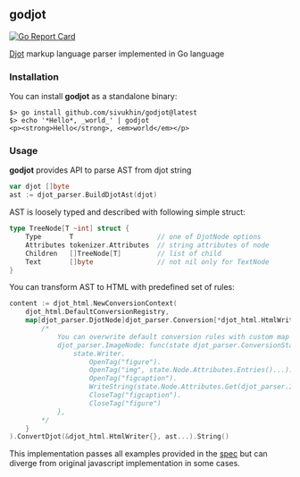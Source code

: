 ## godjot

[![Go Report Card][go-report-image]][go-report-url]

[go-report-image]: https://goreportcard.com/badge/github.com/sivukhin/godjot
[go-report-url]: https://goreportcard.com/report/github.com/sivukhin/godjot

[Djot](https://github.com/jgm/djot) markup language parser implemented in Go language

### Installation

You can install **godjot** as a standalone binary:
```shell
$> go install github.com/sivukhin/godjot@latest
$> echo '*Hello*, _world_' | godjot
<p><strong>Hello</strong>, <em>world</em></p>
```

### Usage

**godjot** provides API to parse AST from djot string 
``` go
var djot []byte
ast := djot_parser.BuildDjotAst(djot)
```

AST is loosely typed and described with following simple struct:
```go
type TreeNode[T ~int] struct {
    Type       T                     // one of DjotNode options
    Attributes tokenizer.Attributes  // string attributes of node
    Children   []TreeNode[T]         // list of child
    Text       []byte                // not nil only for TextNode
}
```

You can transform AST to HTML with predefined set of rules:
```go
content := djot_html.NewConversionContext(
    djot_html.DefaultConversionRegistry,
    map[djot_parser.DjotNode]djot_parser.Conversion[*djot_html.HtmlWriter]{
        /*
            You can overwrite default conversion rules with custom map
            djot_parser.ImageNode: func(state djot_parser.ConversionState[*djot_html.HtmlWriter], next func(c djot_parser.Children)) {
                state.Writer.
                    OpenTag("figure").
                    OpenTag("img", state.Node.Attributes.Entries()...).
                    OpenTag("figcaption").
                    WriteString(state.Node.Attributes.Get(djot_parser.ImgAltKey)).
                    CloseTag("figcaption").
                    CloseTag("figure")
            },
        */
    }
).ConvertDjot(&djot_html.HtmlWriter{}, ast...).String()
```

This implementation passes all examples provided in the [spec](https://htmlpreview.github.io/?https://github.com/jgm/djot/blob/master/doc/syntax.html) but can diverge from original javascript implementation in some cases.
